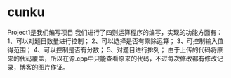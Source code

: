 # cunku
Project1是我们编写项目
我们进行了四则运算程序的编写，实现的功能方面有： 1、可以对题目数量进行控制； 2、可以选择是否有乘除运算； 3、可控制输入值得范围； 4、可以控制是否有分数； 5、对题目进行排列；
由于上传的代码将原来的代码覆盖，所以在源.cpp中只能查看原来的代码，不过每次修改都有修改记录，博客的图片作证。
